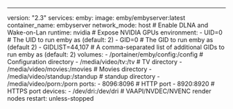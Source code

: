 ---
version: "2.3"
services:
  emby:
    image: emby/embyserver:latest
    container_name: embyserver
    network_mode: host # Enable DLNA and Wake-on-Lan
    runtime: nvidia # Expose NVIDIA GPUs
    environment:
      - UID=0 # The UID to run emby as (default: 2)
      - GID=0 # The GID to run emby as (default 2)
      - GIDLIST=44,107 # A comma-separated list of additional GIDs to run emby as (default: 2)
    volumes:
      - /portainer/emby/config:/config # Configuration directory
      - /media/video/tv:/tv # TV directory
      - /media/video/movies:/movies # Movies directory
      - /media/video/standup:/standup # standup directory
      - /media/video/porn:/porn
    ports:
      - 8096:8096 # HTTP port
      - 8920:8920 # HTTPS port
    devices:
      - /dev/dri:/dev/dri # VAAPI/NVDEC/NVENC render nodes
    restart: unless-stopped